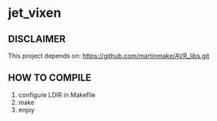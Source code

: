 # jet_vixen
## DISCLAIMER
This project depends on: https://github.com/martinmake/AVR_libs.git
## HOW TO COMPILE
1. configure LDIR in Makefile
2. make
3. enjoy

